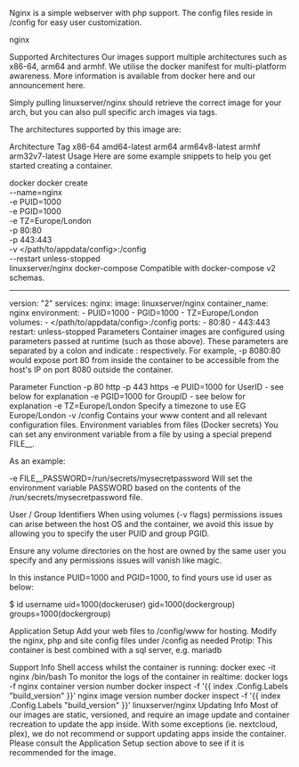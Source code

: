 Nginx is a simple webserver with php support. The config files reside in /config for easy user customization.

nginx

Supported Architectures
Our images support multiple architectures such as x86-64, arm64 and armhf. We utilise the docker manifest for multi-platform awareness. More information is available from docker here and our announcement here.

Simply pulling linuxserver/nginx should retrieve the correct image for your arch, but you can also pull specific arch images via tags.

The architectures supported by this image are:

Architecture	Tag
x86-64	amd64-latest
arm64	arm64v8-latest
armhf	arm32v7-latest
Usage
Here are some example snippets to help you get started creating a container.

docker
docker create \
  --name=nginx \
  -e PUID=1000 \
  -e PGID=1000 \
  -e TZ=Europe/London \
  -p 80:80 \
  -p 443:443 \
  -v </path/to/appdata/config>:/config \
  --restart unless-stopped \
  linuxserver/nginx
docker-compose
Compatible with docker-compose v2 schemas.

---
version: "2"
services:
  nginx:
    image: linuxserver/nginx
    container_name: nginx
    environment:
      - PUID=1000
      - PGID=1000
      - TZ=Europe/London
    volumes:
      - </path/to/appdata/config>:/config
    ports:
      - 80:80
      - 443:443
    restart: unless-stopped
Parameters
Container images are configured using parameters passed at runtime (such as those above). These parameters are separated by a colon and indicate <external>:<internal> respectively. For example, -p 8080:80 would expose port 80 from inside the container to be accessible from the host's IP on port 8080 outside the container.

Parameter	Function
-p 80	http
-p 443	https
-e PUID=1000	for UserID - see below for explanation
-e PGID=1000	for GroupID - see below for explanation
-e TZ=Europe/London	Specify a timezone to use EG Europe/London
-v /config	Contains your www content and all relevant configuration files.
Environment variables from files (Docker secrets)
You can set any environment variable from a file by using a special prepend FILE__.

As an example:

-e FILE__PASSWORD=/run/secrets/mysecretpassword
Will set the environment variable PASSWORD based on the contents of the /run/secrets/mysecretpassword file.

User / Group Identifiers
When using volumes (-v flags) permissions issues can arise between the host OS and the container, we avoid this issue by allowing you to specify the user PUID and group PGID.

Ensure any volume directories on the host are owned by the same user you specify and any permissions issues will vanish like magic.

In this instance PUID=1000 and PGID=1000, to find yours use id user as below:

  $ id username
    uid=1000(dockeruser) gid=1000(dockergroup) groups=1000(dockergroup)


Application Setup
Add your web files to /config/www for hosting.
Modify the nginx, php and site config files under /config as needed
Protip: This container is best combined with a sql server, e.g. mariadb

Support Info
Shell access whilst the container is running: docker exec -it nginx /bin/bash
To monitor the logs of the container in realtime: docker logs -f nginx
container version number
docker inspect -f '{{ index .Config.Labels "build_version" }}' nginx
image version number
docker inspect -f '{{ index .Config.Labels "build_version" }}' linuxserver/nginx
Updating Info
Most of our images are static, versioned, and require an image update and container recreation to update the app inside. With some exceptions (ie. nextcloud, plex), we do not recommend or support updating apps inside the container. Please consult the Application Setup section above to see if it is recommended for the image.
